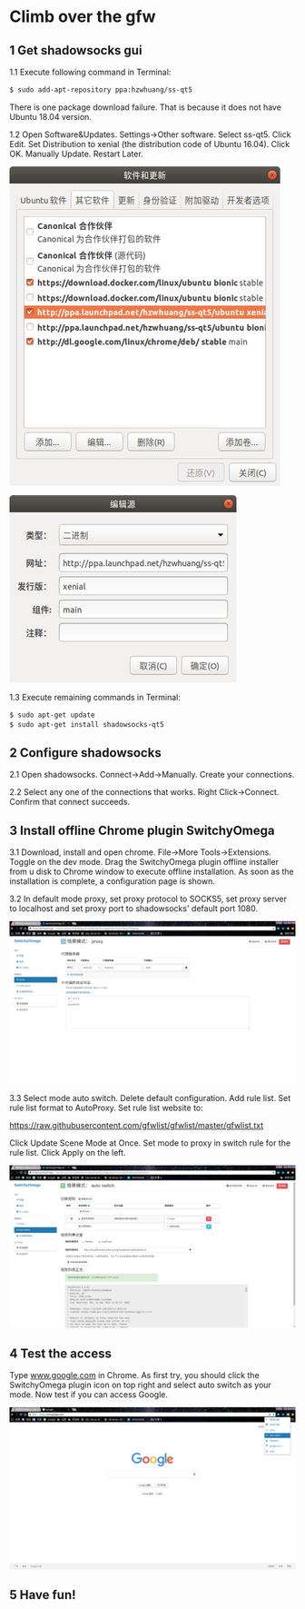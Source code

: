 # Climb over the gfw
## 1 Get shadowsocks gui
1.1 Execute following command in Terminal:
```bash
$ sudo add-apt-repository ppa:hzwhuang/ss-qt5
```
There is one package download failure. That is because it does not have Ubuntu 18.04 version.

1.2 Open Software&Updates. Settings->Other software. Select ss-qt5. Click Edit. Set Distribution to xenial (the distribution code of Ubuntu 16.04). Click OK. Manually Update. Restart Later.

![Image](images/1.png?raw=true)

![Image](images/2.png?raw=true)

1.3 Execute remaining commands in Terminal:
```bash
$ sudo apt-get update
$ sudo apt-get install shadowsocks-qt5
```
## 2 Configure shadowsocks
2.1 Open shadowsocks. Connect->Add->Manually. Create your connections.

2.2 Select any one of the connections that works. Right Click->Connect. Confirm that connect succeeds.
## 3 Install offline Chrome plugin SwitchyOmega
3.1 Download, install and open chrome. File->More Tools->Extensions. Toggle on the dev mode. Drag the SwitchyOmega plugin offline installer from u disk to Chrome window to execute offline installation. As soon as the installation is complete, a configuration page is shown.

3.2 In default mode proxy, set proxy protocol to SOCKS5, set proxy server to localhost and set 
proxy port to shadowsocks' default port 1080.

![Image](images/5.png?raw=true)

3.3 Select mode auto switch. Delete default configuration. Add rule list. Set rule list format to AutoProxy. Set rule list website to:

https://raw.githubusercontent.com/gfwlist/gfwlist/master/gfwlist.txt

Click Update Scene Mode at Once. Set mode to proxy in switch rule for the rule list. Click Apply on the left.

![Image](images/6.png?raw=true)

## 4 Test the access
Type www.google.com in Chrome. As first try, you should click the SwitchyOmega plugin icon on top right and select auto switch as your mode. Now test if you can access Google.

![Image](images/7.png?raw=true)

## 5 Have fun!
